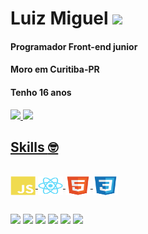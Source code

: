 # Luiz Miguel <img src="https://raw.githubusercontent.com/iampavangandhi/iampavangandhi/master/gifs/Hi.gif" width="30px"></h2>
#### Programador Front-end junior
#### Moro em Curitiba-PR
####  Tenho 16 anos
 <div>
  <a href="https://github.com/Luiz-miguel808">
  <img height="180em" src="https://github-readme-stats.vercel.app/api?username=Luiz-miguel808&show_icons=true&theme=dracula&include_all_commits=true&count_private=true"/>
  <img height="180em" src="https://github-readme-stats.vercel.app/api/top-langs/?username=Luiz-miguel808&layout=compact&langs_count=16&theme=dracula"/>
</div>
 
## Skills :nerd_face:
<p align="center">
<div style="display: inline_block"><br>
  <img align="center" alt="Luiz-Js" height="30" width="40" src="https://raw.githubusercontent.com/devicons/devicon/master/icons/javascript/javascript-plain.svg">
  <img align="center" alt="Luiz-React" height="30" width="40" src="https://raw.githubusercontent.com/devicons/devicon/master/icons/react/react-original.svg">
  <img align="center" alt="Luiz-HTML" height="30" width="40" src="https://raw.githubusercontent.com/devicons/devicon/master/icons/html5/html5-original.svg">
  <img align="center" alt="Luiz-CSS" height="30" width="40" src="https://raw.githubusercontent.com/devicons/devicon/master/icons/css3/css3-original.svg">
</div>

  ##
 
<div>
 <a href="https://www.youtube.com/channel/UCh1Vlw67kTmr4WjpaLJh0fg" target="_blank"><img src="https://img.shields.io/badge/YouTube-FF0000?style=for-the-badge&logo=youtube&logoColor=white" target="_blank"></a>
  <a href="https://www.instagram.com/luizmiguel.dev/" target="_blank"><img src="https://img.shields.io/badge/-Instagram-%23E4405F?style=for-the-badge&logo=instagram&logoColor=white" target="_blank"></a>
 	<a href="https://www.twitch.tv/maffoozinho" target="_blank"><img src="https://img.shields.io/badge/Twitch-9146FF?style=for-the-badge&logo=twitch&logoColor=white" target="_blank"></a>
 <a href="https://discord.gg/KqhU4XwZmb" target="_blank"><img src="https://img.shields.io/badge/Discord-7289DA?style=for-the-badge&logo=discord&logoColor=white" target="_blank"></a> 
  <a href = "mailto:contatodev.luizmiguel@gmail.com"><img src="https://img.shields.io/badge/-Gmail-%23333?style=for-the-badge&logo=gmail&logoColor=white" target="_blank"></a>
  <a href="https://www.linkedin.com/in/luiz-miguel-8485431b0/" target="_blank"><img src="https://img.shields.io/badge/-LinkedIn-%230077B5?style=for-the-badge&logo=linkedin&logoColor=white" target="_blank"></a> 
 
  
 
</div>

